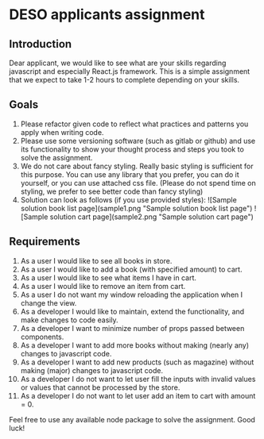 # DESO applicants assignment
## Introduction
Dear applicant, we would like to see what are your skills regarding javascript and especially React.js framework. 
This is a simple assignment that we expect to take 1-2 hours to complete depending on your skills.

## Goals
<ol>
<li>Please refactor given code to reflect what practices and patterns you apply when writing code.</li>
<li>Please use some versioning software (such as gitlab or github) and use its functionality to show your thought 
process and steps you took to solve the assignment.</li>
<li>We do not care about fancy styling. Really basic styling is sufficient for this purpose. 
You can use any library that you prefer, you can do it yourself, or you can use attached css file. 
(Please do not spend time on styling, we prefer to see better code than fancy styling)</li>
<li>Solution can look as follows (if you use provided styles):
    ![Sample solution book list page](sample1.png "Sample solution book list page")
    ![Sample solution cart page](sample2.png "Sample solution cart page")
</li>
</ol>

## Requirements
<ol>
<li>As a user I would like to see all books in store.</li>
<li>As a user I would like to add a book (with specified amount) to cart.</li>
<li>As a user I would like to see what items I have in cart.</li>
<li>As a user I would like to remove an item from cart.</li>
<li>As a user I do not want my window reloading the application when I change the view.</li>
<li>As a developer I would like to maintain, extend the functionality, and make changes to code easily.</li>
<li>As a developer I want to minimize number of props passed between components.</li>
<li>As a developer I want to add more books without making (nearly any) changes to javascript code.</li>
<li>As a developer I want to add new products (such as magazine) without making (major) changes to javascript code.</li>
<li>As a developer I do not want to let user fill the inputs with invalid values or values that cannot be processed by the store.</li>
<li>As a developer I do not want to let user add an item to cart with amount = 0.</li>
</ol>

Feel free to use any available node package to solve the assignment. Good luck!


